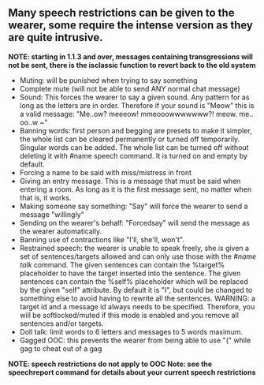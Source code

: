 ## Many speech restrictions can be given to the wearer, some require the intense version as they are quite intrusive.

**NOTE: starting in 1.1.3 and over, messages containing transgressions will not be sent, there is the isclassic function to revert back to the old system**

* Muting: will be punished when trying to say something
* Complete mute (will not be able to send ANY normal chat message)
* Sound: This forces the wearer to say a given sound. Any pattern for as long as the letters are in order. Therefore if your sound is "Meow" this is a valid message: "Me..ow? meeeow! mmeooowwwwwww?! meow. me.. oo..w ~"
* Banning words: first person and begging are presets to make it simpler, the whole list can be cleared permanently or turned off temporarily. Singular words can be added. The whole list can be turned off without deleting it with #name speech command. It is turned on and empty by default.
* Forcing a name to be said with miss/mistress in front
* Giving an entry message. This is a message that must be said when entering a room. As long as it is the first message sent, no matter when that is, it works.
* Making someone say something: "Say" will force the wearer to send a message "willingly"
* Sending on the wearer's behalf: "Forcedsay" will send the message as the wearer automatically.
* Banning use of contractions like "I'll, she'll, won't".
* Restrained speech: the wearer is unable to speak freely, she is given a set of sentences/targets allowed and can only use those with the *#name talk* command. The given sentences can contain the %target% placeholder to have the target inserted into the sentence. The given sentences can contain the %self% placeholder which will be replaced by the given "self" attribute. By default it is "I", but could be changed to something else to avoid having to rewrite all the sentences. WARNING: a target id and a message id always needs to be specified. Therefore, you will be softlocked/muted if this mode is enabled and you remove all sentences and/or targets.
* Doll talk: limit words to 6 letters and messages to 5 words maximum.
* Gagged OOC: this prevents the wearer from being able to use "(" while gag to cheat out of a gag 

**NOTE: speech restrictions do not apply to OOC**
**Note: see the speechreport command for details about your current speech restrictions**
